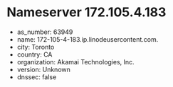 # Nameserver 172.105.4.183

* as_number: 63949
* name: 172-105-4-183.ip.linodeusercontent.com.
* city: Toronto
* country: CA
* organization: Akamai Technologies, Inc.
* version: Unknown
* dnssec: false
